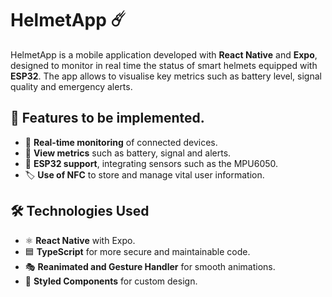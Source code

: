 # HelmetApp ☄️

HelmetApp is a mobile application developed with **React Native** and **Expo**, designed to monitor in real time the status of smart helmets equipped with **ESP32**. The app allows to visualise key metrics such as battery level, signal quality and emergency alerts.

## 🚀 Features to be implemented.
- 📡 **Real-time monitoring** of connected devices.
- 🔋 **View metrics** such as battery, signal and alerts.
- 🧷 **ESP32 support**, integrating sensors such as the MPU6050.
- 🏷 **Use of NFC** to store and manage vital user information.

## 🛠 Technologies Used
- ⚛ **React Native** with Expo.
- 🟦 **TypeScript** for more secure and maintainable code.
- 🎭 **Reanimated and Gesture Handler** for smooth animations.
- 🎨 **Styled Components** for custom design.
